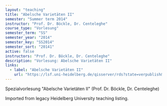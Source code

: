 ```yaml
---
layout: "teaching"
title: "Abelsche Varietäten II"
semester: "Summer term 2014"
instructor: "Prof. Dr. Böckle, Dr. Centeleghe"
course_type: "Vorlesung"
semester_term: "SS"
semester_year: "2014"
semester_key: "SS2014"
semester_sort: "20141"
active: false
instructors: "Prof. Dr. Böckle, Dr. Centeleghe"
description: "Vorlesung: Abelsche Varietäten II"
links:
  - label: "Abelsche Varietäten II"
    url: "https://lsf.uni-heidelberg.de/qisserver/rds?state=verpublish&amp;status=init&amp;vmfile=no&amp;publishid=182263&amp;moduleCall=webInfo&amp;publishConfFile=webInfo&amp;publishSubDir=veranstaltung"
---
```


Spezialvorlesung "Abelsche Varietäten II" (Prof. Dr. Böckle, Dr. Centeleghe)

Imported from legacy Heidelberg University teaching listing.